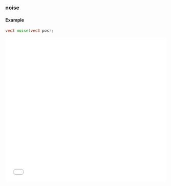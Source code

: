 ### noise
#### Example
```glsl
vec3 noise(vec3 pos);
```
<iframe width="100%" height="450px" src="/sculpture/-LOCynJRpfhD4y_2gpxG?&embed=true" frameborder="0"></iframe>